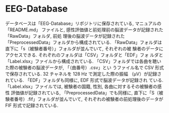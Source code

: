 # EEG-Database

データベースは「EEG-Database」リポジトリに保存されている, マニュアルの「README.md」
ファイルと, 感性評価値と前処理前の脳波データが記録された「RawData」フォルダ, 前処
理後の脳波データが記録された「PreprocessedData」フォルダから構成されている.
「RawData」フォルダは直下に「s（被験者番号）」フォルダが並んでいて, それぞれの被
験者のデータにアクセスできる. それぞれのフォルダは「CSV」フォルダと「EDF」フォ
ルダと「Label.xlsx」ファイルから構成されている.
「CSV」フォルダでは各曲を聴いた際の被験者の脳波データが, 「（曲番号）.csv」とい
うファイル名で CSV 形式で保存されている. 32 チャネルを 128 Hz で測定した際の振幅
（μV）が記録されている. 「EDF」フォルダも同様に, EDF 形式で脳波データが記録され
ている. 「Label.xlsx」ファイルでは, 被験者の国籍, 性別, 各曲に対するその被験者の感性
評価値が記録されている,
「PreprocessedData」でも同様に, 直下に「S（被験者番号）.fif」フォルダが並んでいて,
それぞれの被験者の前処理後のデータが FIF 形式で記録されている.
